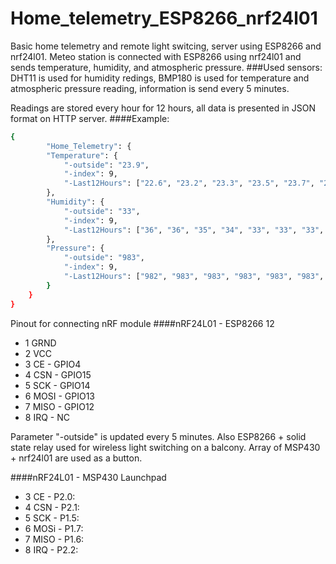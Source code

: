 # Home_telemetry_ESP8266_nrf24l01
Basic home telemetry and remote light switcing, server using ESP8266 and nrf24l01.
Meteo station is connected with ESP8266 using nrf24l01 and sends temperature, humidity, and atmospheric pressure.
###Used sensors:
DHT11 is used for humidity redings, BMP180 is used for temperature and atmospheric pressure reading, information is send every 5 minutes.


Readings are stored every hour for 12 hours, all data is presented in JSON format on HTTP server.
####Example:
```sh
{
        "Home_Telemetry": {
        "Temperature": {
            "-outside": "23.9",
            "-index": 9,
            "-Last12Hours": ["22.6", "23.2", "23.3", "23.5", "23.7", "23.7", "23.7", "23.7", "23.7", "23.8", "23.5", "23.4"]
        },
        "Humidity": {
            "-outside": "33",
            "-index": 9,
            "-Last12Hours": ["36", "36", "35", "34", "33", "33", "33", "33", "32", "33", "40", "38"]
        },
        "Pressure": {
            "-outside": "983",
            "-index": 9,
            "-Last12Hours": ["982", "983", "983", "983", "983", "983", "983", "983", "983", "983", "982", "982"]
        }
    }
}
```

Pinout for connecting nRF module 
####nRF24L01 - ESP8266 12


  - 1 GRND
  - 2 VCC
  - 3 CE   - GPIO4
  - 4 CSN  - GPIO15
  - 5 SCK  - GPIO14
  - 6 MOSI - GPIO13
  - 7 MISO - GPIO12
  - 8 IRQ  - NC


Parameter "-outside" is updated every 5 minutes.
Also ESP8266 + solid state relay used for wireless light switching on a balcony. Array of MSP430 + nrf24l01 are used as a button.

####nRF24L01 - MSP430 Launchpad


  - 3 CE   - P2.0:
  - 4 CSN  - P2.1:
  - 5 SCK  - P1.5:
  - 6 MOSi - P1.7:
  - 7 MISO - P1.6:
  - 8 IRQ  - P2.2:
